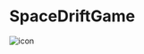 # SpaceDriftGame
![icon](https://github.com/user-attachments/assets/d22a9311-bde7-462f-9553-f5144844d17d)
